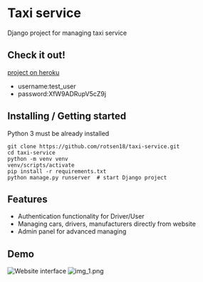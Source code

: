 # Taxi service 

Django project for managing taxi service

## Check it out!

[project on heroku](https://taxi-service-1.herokuapp.com/)

* username:test_user
* password:XfW9ADRupV5cZ9j

## Installing / Getting started

Python 3 must be already installed

```shell
git clone https://github.com/rotsen18/taxi-service.git
cd taxi-service
python -m venv venv
venv/scripts/activate
pip install -r requirements.txt
python manage.py runserver  # start Django project
```

## Features

* Authentication functionality for Driver/User
* Managing cars, drivers, manufacturers directly from website
* Admin panel for advanced managing

## Demo
![Website interface](img.png)
![img_1.png](img_1.png)
